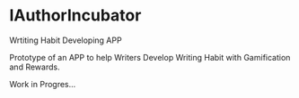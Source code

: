 # IAuthorIncubator
Wrtiting Habit Developing APP

Prototype of an APP to help Writers Develop Writing Habit with Gamification and Rewards.

Work in Progres...
